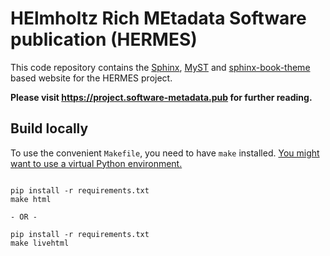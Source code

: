 # HElmholtz Rich MEtadata Software publication (HERMES)

This code repository contains the [Sphinx](https://www.sphinx-doc.org), [MyST](https://myst-parser.readthedocs.io) and [sphinx-book-theme](https://sphinx-book-theme.readthedocs.io) based website for the HERMES project.

**Please visit https://project.software-metadata.pub for further reading.**

## Build locally

To use the convenient `Makefile`, you need to have `make` installed.
[You might want to use a virtual Python environment.](https://packaging.python.org/en/latest/guides/installing-using-pip-and-virtual-environments/)

```shell

pip install -r requirements.txt
make html

- OR - 

pip install -r requirements.txt
make livehtml

```